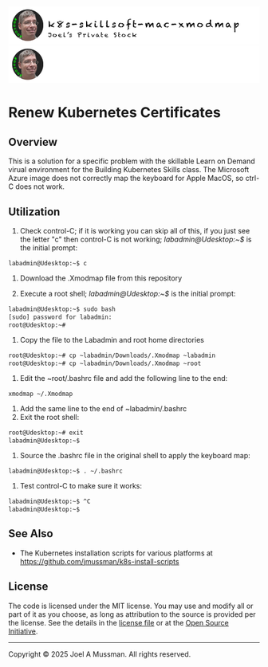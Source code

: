 [//]: # (README.md)
[//]: # (Copyright © 2024 Joel A Mussman. All rights reserved.)
[//]: #

![Banner Light](https://raw.githubusercontent.com/jmussman/cdn-fun/main/banners/banner-k8s-skillsoft-mac-xmodmap-light.png#gh-light-mode-only)
![Banner Light](https://raw.githubusercontent.com/jmussman/cdn-fun/main/banners/banner-k8s-skillsoft-mac-xmodmap-dark.png#gh-dark-mode-only)

# Renew Kubernetes Certificates

## Overview

This is a solution for a specific problem with the skillable Learn on Demand virual environment for
the Building Kubernetes Skills class.
The Microsoft Azure image does not correctly map the keyboard for Apple MacOS, so ctrl-C does not work.

## Utilization

1. Check control-C; if it is working you can skip all of this, if you just see the letter "c"
then control-C is not working;
*labadmin@Udesktop:~$* is the initial prompt:
```
labadmin@Udesktop:~$ c
```
1. Download the .Xmodmap file from this repository

1. Execute a root shell; *labadmin@Udesktop:~$* is the initial prompt:
```
labadmin@Udesktop:~$ sudo bash
[sudo] password for labadmin:
root@Udesktop:~# 
```
1. Copy the file to the Labadmin and root home directories
```
root@Udesktop:~# cp ~labadmin/Downloads/.Xmodmap ~labadmin
root@Udesktop:~# cp ~labadmin/Downloads/.Xmodmap ~root
```
1. Edit the ~root/.bashrc file and add the following line to the end:
```
xmodmap ~/.Xmodmap
```
1. Add the same line to the end of ~labadmin/.bashrc
1. Exit the root shell:
```
root@Udesktop:~# exit
labadmin@Udesktop:~$
```
1. Source the .bashrc file in the original shell to apply the keyboard map:
```
labadmin@Udesktop:~$ . ~/.bashrc
```
1. Test control-C to make sure it works:
```
labadmin@Udesktop:~$ ^C
labadmin@Udesktop:~$
```

## See Also

* The Kubernetes installation scripts for various platforms at https://github.com/jmussman/k8s-install-scripts

## License

The code is licensed under the MIT license. You may use and modify all or part of it as you choose, as long as attribution to the source is provided per the license. See the details in the [license file](./LICENSE.md) or at the [Open Source Initiative](https://opensource.org/licenses/MIT).

<hr>
Copyright © 2025 Joel A Mussman. All rights reserved.
